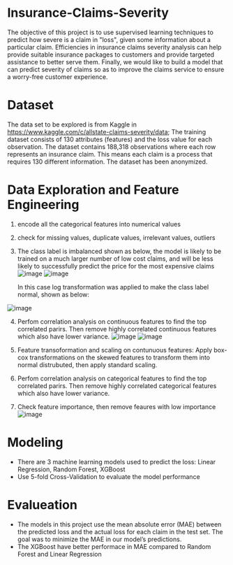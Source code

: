 # Insurance-Claims-Severity
The objective of this project is to use supervised learning techniques to predict how severe is a claim in "loss", given some information about a particular claim.  Efficiencies in insurance claims severity analysis can help provide suitable insurance packages to customers and provide targeted assistance to better serve them. Finally, we would like to build a model that can predict severity of claims so as to improve the claims service to ensure a worry-free customer experience.

# Dataset
The data set to be explored is from Kaggle in https://www.kaggle.com/c/allstate-claims-severity/data; The training dataset consists of 130 attributes (features) and the loss value for each observation. The dataset contains 188,318 observations where each row represents an insurance claim. This means each claim is a process that requires 130 different information. The dataset has been anonymized.

# Data Exploration and Feature Engineering
1. encode all the categorical features into numerical values
2. check for missing values, duplicate values, irrelevant values, outliers
3. The class label is imbalanced shown as below, the model is likely to be trained on a much larger number of low cost claims, and will be less likely to successfully predict the price for the most expensive claims
![image](https://user-images.githubusercontent.com/52012182/156225513-c1c565db-d6a1-4b9c-af2a-836b57597558.png)
![image](https://user-images.githubusercontent.com/52012182/156225552-bb705ac4-8c38-47a8-87f8-22f48d170323.png)

   In this case log transformation was applied to make the class label normal, shown as below:

![image](https://user-images.githubusercontent.com/52012182/156225742-3231e152-1ce3-4be8-9a2b-f5583bd03f5b.png)

4. Perfom correlation analysis on continuous features to find the top correlated parirs. Then remove highly correlated continuous features which also have lower variance.
       ![image](https://user-images.githubusercontent.com/52012182/156226914-d4967caf-ea3c-4d34-891b-199c4037c9e1.png)   ![image](https://user-images.githubusercontent.com/52012182/156227094-faa3f67f-30af-4490-aec5-831a61962217.png)

5. Feature transoformation and scaling on contunuous features: Apply box-cox transformations on the skewed features to transform them into normal distrubuted, then apply standard scaling.
6. Perfom correlation analysis on categorical features to find the top correlated parirs. Then remove highly correlated categorical features which also have lower variance.
7. Check feature importance, then remove feaures with low importance
   ![image](https://user-images.githubusercontent.com/52012182/156227906-4e583afb-59ca-4f6a-b99d-771844d4384e.png)

# Modeling
- There are 3 machine learning models used to predict the loss: Linear Regression, Random Forest, XGBoost
- Use 5-fold Cross-Validation to evaluate the model performance

# Evalueation
- The models in this project use the mean absolute error (MAE) between the predicted loss and the actual loss for each claim in the test set. The goal was to minimize the MAE in our model’s predictions.
- The XGBoost have better performace in MAE compared to Random Forest and Linear Regression
